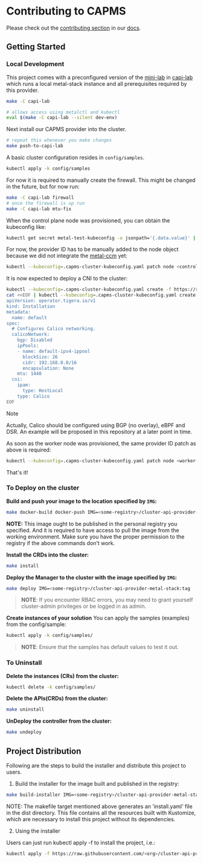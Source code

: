 # Contributing to CAPMS

Please check out the [contributing section](https://docs.metal-stack.io/stable/development/contributing/) in our [docs](https://docs.metal-stack.io/).

## Getting Started

### Local Development

This project comes with a preconfigured version of the [mini-lab](https://github.com/metal-stack/mini-lab) in [capi-lab](./capi-lab) which runs a local metal-stack instance and all prerequisites required by this provider.

```bash
make -C capi-lab

# allows access using metalctl and kubectl
eval $(make -C capi-lab --silent dev-env)
```

Next install our CAPMS provider into the cluster.

```bash
# repeat this whenever you make changes
make push-to-capi-lab
```

A basic cluster configuration resides in `config/samples`.

```bash
kubectl apply -k config/samples
```

For now it is required to manually create the firewall. This might be changed in the future, but for now run:

```bash
make -C capi-lab firewall
# once the firewall is up run
make -C capi-lab mtu-fix
```

When the control plane node was provisioned, you can obtain the kubeconfig like:

```bash
kubectl get secret metal-test-kubeconfig -o jsonpath='{.data.value}' | base64 -d > .capms-cluster-kubeconfig.yaml
```

For now, the provider ID has to be manually added to the node object because we did not integrate the [metal-ccm](https://github.com/metal-stack/metal-ccm) yet:

```bash
kubectl --kubeconfig=.capms-cluster-kubeconfig.yaml patch node <control-plane-node-name> --patch='{"spec":{"providerID": "metal://<machine-id>"}}'
```

It is now expected to deploy a CNI to the cluster:

```bash
kubectl --kubeconfig=.capms-cluster-kubeconfig.yaml create -f https://raw.githubusercontent.com/projectcalico/calico/v3.28.2/manifests/tigera-operator.yaml
cat <<EOF | kubectl --kubeconfig=.capms-cluster-kubeconfig.yaml create -f -
apiVersion: operator.tigera.io/v1
kind: Installation
metadata:
  name: default
spec:
  # Configures Calico networking.
  calicoNetwork:
    bgp: Disabled
    ipPools:
    - name: default-ipv4-ippool
      blockSize: 26
      cidr: 192.168.0.0/16
      encapsulation: None
    mtu: 1440
  cni:
    ipam:
      type: HostLocal
    type: Calico
EOF
```

> [!note]
> Actually, Calico should be configured using BGP (no overlay), eBPF and DSR. An example will be proposed in this repository at a later point in time.

As soon as the worker node was provisioned, the same provider ID patch as above is required:

```bash
kubectl --kubeconfig=.capms-cluster-kubeconfig.yaml patch node <worker-node-name> --patch='{"spec":{"providerID": "metal://<machine-id>"}}'
```

That's it!

### To Deploy on the cluster
**Build and push your image to the location specified by `IMG`:**

```sh
make docker-build docker-push IMG=<some-registry>/cluster-api-provider-metal-stack:tag
```

**NOTE:** This image ought to be published in the personal registry you specified.
And it is required to have access to pull the image from the working environment.
Make sure you have the proper permission to the registry if the above commands don’t work.

**Install the CRDs into the cluster:**

```sh
make install
```

**Deploy the Manager to the cluster with the image specified by `IMG`:**

```sh
make deploy IMG=<some-registry>/cluster-api-provider-metal-stack:tag
```

> **NOTE**: If you encounter RBAC errors, you may need to grant yourself cluster-admin
privileges or be logged in as admin.

**Create instances of your solution**
You can apply the samples (examples) from the config/sample:

```sh
kubectl apply -k config/samples/
```

>**NOTE**: Ensure that the samples has default values to test it out.

### To Uninstall
**Delete the instances (CRs) from the cluster:**

```sh
kubectl delete -k config/samples/
```

**Delete the APIs(CRDs) from the cluster:**

```sh
make uninstall
```

**UnDeploy the controller from the cluster:**

```sh
make undeploy
```

## Project Distribution

Following are the steps to build the installer and distribute this project to users.

1. Build the installer for the image built and published in the registry:

```sh
make build-installer IMG=<some-registry>/cluster-api-provider-metal-stack:tag
```

NOTE: The makefile target mentioned above generates an 'install.yaml'
file in the dist directory. This file contains all the resources built
with Kustomize, which are necessary to install this project without
its dependencies.

2. Using the installer

Users can just run kubectl apply -f <URL for YAML BUNDLE> to install the project, i.e.:

```sh
kubectl apply -f https://raw.githubusercontent.com/<org>/cluster-api-provider-metal-stack/<tag or branch>/dist/install.yaml
```
